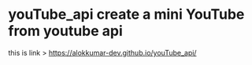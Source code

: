 # youTube_api  create a mini YouTube from youtube api
this is link > https://alokkumar-dev.github.io/youTube_api/
